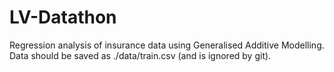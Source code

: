 # LV-Datathon
Regression analysis of insurance data using Generalised Additive Modelling. Data should be saved as ./data/train.csv (and is ignored by git).